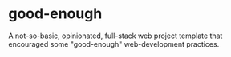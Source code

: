 # good-enough
A not-so-basic, opinionated, full-stack web project template that encouraged some "good-enough" web-development practices.
